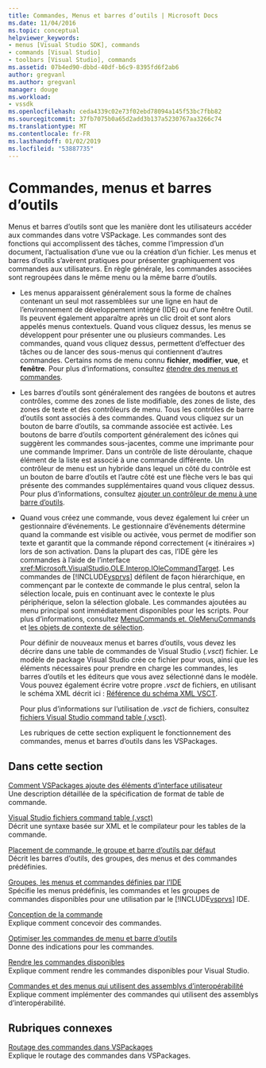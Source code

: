 ```yaml
---
title: Commandes, Menus et barres d’outils | Microsoft Docs
ms.date: 11/04/2016
ms.topic: conceptual
helpviewer_keywords:
- menus [Visual Studio SDK], commands
- commands [Visual Studio]
- toolbars [Visual Studio], commands
ms.assetid: 07b4ed90-dbbd-40df-b6c9-8395fd6f2ab6
author: gregvanl
ms.author: gregvanl
manager: douge
ms.workload:
- vssdk
ms.openlocfilehash: ceda4339c02e73f02ebd78094a145f53bc7fbb82
ms.sourcegitcommit: 37fb7075b0a65d2add3b137a5230767aa3266c74
ms.translationtype: MT
ms.contentlocale: fr-FR
ms.lasthandoff: 01/02/2019
ms.locfileid: "53887735"
---
```

# <a name="commands-menus-and-toolbars"></a>Commandes, menus et barres d’outils
Menus et barres d’outils sont que les manière dont les utilisateurs accéder aux commandes dans votre VSPackage. Les commandes sont des fonctions qui accomplissent des tâches, comme l’impression d’un document, l’actualisation d’une vue ou la création d’un fichier. Les menus et barres d’outils s’avèrent pratiques pour présenter graphiquement vos commandes aux utilisateurs. En règle générale, les commandes associées sont regroupées dans le même menu ou la même barre d’outils.  
  
- Les menus apparaissent généralement sous la forme de chaînes contenant un seul mot rassemblées sur une ligne en haut de l’environnement de développement intégré (IDE) ou d’une fenêtre Outil. Ils peuvent également apparaître après un clic droit et sont alors appelés menus contextuels. Quand vous cliquez dessus, les menus se développent pour présenter une ou plusieurs commandes. Les commandes, quand vous cliquez dessus, permettent d’effectuer des tâches ou de lancer des sous-menus qui contiennent d’autres commandes. Certains noms de menu connu **fichier**, **modifier**, **vue**, et **fenêtre**. Pour plus d’informations, consultez [étendre des menus et commandes](../../extensibility/extending-menus-and-commands.md).  
  
- Les barres d’outils sont généralement des rangées de boutons et autres contrôles, comme des zones de liste modifiable, des zones de liste, des zones de texte et des contrôleurs de menu. Tous les contrôles de barre d’outils sont associés à des commandes. Quand vous cliquez sur un bouton de barre d’outils, sa commande associée est activée. Les boutons de barre d’outils comportent généralement des icônes qui suggèrent les commandes sous-jacentes, comme une imprimante pour une commande Imprimer. Dans un contrôle de liste déroulante, chaque élément de la liste est associé à une commande différente. Un contrôleur de menu est un hybride dans lequel un côté du contrôle est un bouton de barre d’outils et l’autre côté est une flèche vers le bas qui présente des commandes supplémentaires quand vous cliquez dessus. Pour plus d’informations, consultez [ajouter un contrôleur de menu à une barre d’outils](../../extensibility/adding-a-menu-controller-to-a-toolbar.md).  
  
- Quand vous créez une commande, vous devez également lui créer un gestionnaire d’événements. Le gestionnaire d’événements détermine quand la commande est visible ou activée, vous permet de modifier son texte et garantit que la commande répond correctement (« itinéraires ») lors de son activation. Dans la plupart des cas, l’IDE gère les commandes à l’aide de l’interface <xref:Microsoft.VisualStudio.OLE.Interop.IOleCommandTarget>. Les commandes de [!INCLUDE[vsprvs](../../code-quality/includes/vsprvs_md.md)] défilent de façon hiérarchique, en commençant par le contexte de commande le plus central, selon la sélection locale, puis en continuant avec le contexte le plus périphérique, selon la sélection globale. Les commandes ajoutées au menu principal sont immédiatement disponibles pour les scripts. Pour plus d’informations, consultez [MenuCommands et. OleMenuCommands](../../extensibility/menucommands-vs-olemenucommands.md) et [les objets de contexte de sélection](../../extensibility/internals/selection-context-objects.md).  
  
  Pour définir de nouveaux menus et barres d’outils, vous devez les décrire dans une table de commandes de Visual Studio (*.vsct*) fichier. Le modèle de package Visual Studio crée ce fichier pour vous, ainsi que les éléments nécessaires pour prendre en charge les commandes, les barres d’outils et les éditeurs que vous avez sélectionné dans le modèle. Vous pouvez également écrire votre propre *.vsct* de fichiers, en utilisant le schéma XML décrit ici : [Référence du schéma XML VSCT](../../extensibility/vsct-xml-schema-reference.md).  
  
  Pour plus d’informations sur l’utilisation de *.vsct* de fichiers, consultez [fichiers Visual Studio command table (.vsct)](../../extensibility/internals/visual-studio-command-table-dot-vsct-files.md).  
  
  Les rubriques de cette section expliquent le fonctionnement des commandes, menus et barres d’outils dans les VSPackages.  
  
## <a name="in-this-section"></a>Dans cette section  
 [Comment VSPackages ajoute des éléments d’interface utilisateur](../../extensibility/internals/how-vspackages-add-user-interface-elements.md)  
 Une description détaillée de la spécification de format de table de commande.  
  
 [Visual Studio fichiers command table (.vsct)](../../extensibility/internals/visual-studio-command-table-dot-vsct-files.md)  
 Décrit une syntaxe basée sur XML et le compilateur pour les tables de la commande.  
  
 [Placement de commande, le groupe et barre d’outils par défaut](../../extensibility/internals/default-command-group-and-toolbar-placement.md)  
 Décrit les barres d’outils, des groupes, des menus et des commandes prédéfinies.  
  
 [Groupes, les menus et commandes définies par l’IDE](../../extensibility/internals/ide-defined-commands-menus-and-groups.md)  
 Spécifie les menus prédéfinis, les commandes et les groupes de commandes disponibles pour une utilisation par le [!INCLUDE[vsprvs](../../code-quality/includes/vsprvs_md.md)] IDE.  
  
 [Conception de la commande](../../extensibility/internals/command-design.md)  
 Explique comment concevoir des commandes.  
  
 [Optimiser les commandes de menu et barre d’outils](../../extensibility/internals/optimizing-menu-and-toolbar-commands.md)  
 Donne des indications pour les commandes.  
  
 [Rendre les commandes disponibles](../../extensibility/internals/making-commands-available.md)  
 Explique comment rendre les commandes disponibles pour Visual Studio.  
  
 [Commandes et des menus qui utilisent des assemblys d’interopérabilité](../../extensibility/internals/commands-and-menus-that-use-interop-assemblies.md)  
 Explique comment implémenter des commandes qui utilisent des assemblys d’interopérabilité.  
  
## <a name="related-sections"></a>Rubriques connexes  
 [Routage des commandes dans VSPackages](../../extensibility/internals/command-routing-in-vspackages.md)  
 Explique le routage des commandes dans VSPackages.
